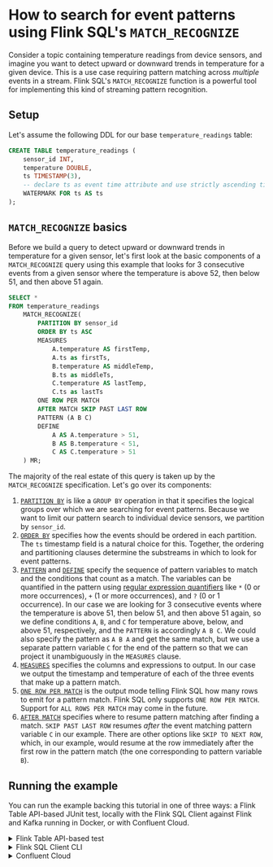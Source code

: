 # How to search for event patterns using Flink SQL's `MATCH_RECOGNIZE`

Consider a topic containing temperature readings from device sensors, and imagine you want to detect upward or downward trends in temperature for a given device. This is a use case requiring pattern matching across *multiple* events in a stream. Flink SQL's `MATCH_RECOGNIZE` function is a powerful tool for implementing this kind of streaming pattern recognition.

## Setup

Let's assume the following DDL for our base `temperature_readings` table:

```sql
CREATE TABLE temperature_readings (
    sensor_id INT,
    temperature DOUBLE,
    ts TIMESTAMP(3),
    -- declare ts as event time attribute and use strictly ascending timestamp watermark strategy
    WATERMARK FOR ts AS ts
);
```

## `MATCH_RECOGNIZE` basics

Before we build a query to detect upward or downward trends in temperature for a given sensor, let's first look at the basic components of a `MATCH_RECOGNIZE` query using this example that looks for 3 consecutive events from a given sensor where the temperature is above 52, then below 51, and then above 51 again.

```sql
SELECT *
FROM temperature_readings
    MATCH_RECOGNIZE(
        PARTITION BY sensor_id
        ORDER BY ts ASC
        MEASURES
            A.temperature AS firstTemp,
            A.ts as firstTs,
            B.temperature AS middleTemp,
            B.ts as middleTs,
            C.temperature AS lastTemp,
            C.ts as lastTs
        ONE ROW PER MATCH
        AFTER MATCH SKIP PAST LAST ROW
        PATTERN (A B C)
        DEFINE
            A AS A.temperature > 51,
            B AS B.temperature < 51,
            C AS C.temperature > 51
    ) MR;
```

The majority of the real estate of this query is taken up by the `MATCH_RECOGNIZE` specification. Let's go over its components:

1. [`PARTITION BY`](https://docs.confluent.io/cloud/current/flink/reference/queries/match_recognize.html#partitioning) is like a `GROUP BY` operation in that it specifies the logical groups over which we are searching for event patterns. Because we want to limit our pattern search to individual device sensors, we partition by `sensor_id`.
2. [`ORDER BY`](https://docs.confluent.io/cloud/current/flink/reference/queries/match_recognize.html#order-of-events) specifies how the events should be ordered in each partition. The `ts` timestamp field is a natural choice for this. Together, the ordering and partitioning clauses determine the substreams in which to look for event patterns.
3. [`PATTERN`](https://docs.confluent.io/cloud/current/flink/reference/queries/match_recognize.html#define-a-pattern) and [`DEFINE`](https://docs.confluent.io/cloud/current/flink/reference/queries/match_recognize.html#define-and-measures) specify the sequence of pattern variables to match and the conditions that count as a match. The variables can be quantified in the pattern using [regular expression quantifiers](https://docs.confluent.io/cloud/current/flink/reference/queries/match_recognize.html#define-a-pattern) like `*` (0 or more occurrences), `+` (1 or more occurrences), and `?` (0 or 1 occurrence). In our case we are looking for 3 consecutive events where the temperature is above 51, then below 51, and then above 51 again, so we define conditions `A`, `B`, and `C` for temperature above, below, and above 51, respectively, and the `PATTERN` is accordingly `A B C`. We could also specify the pattern as `A B A` and get the same match, but we use a separate pattern variable `C` for the end of the pattern so that we can project it unambiguously in the `MEASURES` clause. 
4. [`MEASURES`](https://docs.confluent.io/cloud/current/flink/reference/queries/match_recognize.html#define-and-measures) specifies the columns and expressions to output. In our case we output the timestamp and temperature of each of the three events that make up a pattern match.
5. [`ONE ROW PER MATCH`](https://docs.confluent.io/cloud/current/flink/reference/queries/match_recognize.html#output-mode) is the output mode telling Flink SQL how many rows to emit for a pattern match. Flink SQL only supports `ONE ROW PER MATCH`. Support for `ALL ROWS PER MATCH` may come in the future.
6. [`AFTER MATCH`](https://docs.confluent.io/cloud/current/flink/reference/queries/match_recognize.html#after-match-strategy) specifies where to resume pattern matching after finding a match. `SKIP PAST LAST ROW` resumes *after* the event matching pattern variable `C` in our example. There are other options like `SKIP TO NEXT ROW`, which, in our example, would resume at the row immediately after the first row in the pattern match (the one corresponding to pattern variable `B`).

## Running the example

You can run the example backing this tutorial in one of three ways: a Flink Table API-based JUnit test, locally with the Flink SQL Client 
against Flink and Kafka running in Docker, or with Confluent Cloud.

<details>
  <summary>Flink Table API-based test</summary>

  #### Prerequisites

  * Java 17, e.g., follow the OpenJDK installation instructions [here](https://openjdk.org/install/) if you don't have Java. 
  * Docker running via [Docker Desktop](https://docs.docker.com/desktop/) or [Docker Engine](https://docs.docker.com/engine/install/)

  #### Run the test

Run the following command to execute [FlinkSqlFilteringTest#testFilter](src/test/java/io/confluent/developer/FlinkSqlFilteringTest.java):

  ```plaintext
  ./gradlew clean :multiple-event-pattern-matching:flinksql:test
  ```

  The test starts Kafka and Schema Registry with [Testcontainers](https://testcontainers.com/), runs the Flink SQL commands
  above against a local Flink `StreamExecutionEnvironment`, and ensures that the pattern matching results are what we expect.
</details>

<details>
  <summary>Flink SQL Client CLI</summary>

  #### Prerequisites

  * Docker running via [Docker Desktop](https://docs.docker.com/desktop/) or [Docker Engine](https://docs.docker.com/engine/install/)
  * [Docker Compose](https://docs.docker.com/compose/install/). Ensure that the command `docker compose version` succeeds.

  #### Run the commands

  First, start Flink and Kafka:

  ```shell
  docker compose -f ./docker/docker-compose-flinksql.yml up -d
  ```

  Next, open the Flink SQL Client CLI:

  ```shell
  docker exec -it flink-sql-client sql-client.sh
  ```

  Run following SQL statements to create the `temperature_readings` table backed by Kafka running in Docker, and populate it with
  test data.

  ```sql
  CREATE TABLE temperature_readings (
      sensor_id INT,
      temperature DOUBLE,
      ts TIMESTAMP(3),
      -- declare ts as event time attribute and use strictly ascending timestamp watermark strategy
      WATERMARK FOR ts AS ts
  ) WITH (
      'connector' = 'kafka',
      'topic' = 'temperature-readings',
      'properties.bootstrap.servers' = 'broker:9092',
      'scan.startup.mode' = 'earliest-offset',
      'key.format' = 'raw',
      'key.fields' = 'sensor_id',
      'value.format' = 'avro-confluent',
      'value.avro-confluent.url' = 'http://schema-registry:8081',
      'value.fields-include' = 'EXCEPT_KEY'
  );
  ```

  ```sql
  INSERT INTO temperature_readings VALUES
      (0, 55, TO_TIMESTAMP('2023-04-03 02:00:00')),
      (1, 40, TO_TIMESTAMP('2023-04-03 02:00:01')),
      (2, 59, TO_TIMESTAMP('2023-04-03 02:00:02')),
      (0, 50, TO_TIMESTAMP('2023-04-03 02:00:03')),
      (1, 42, TO_TIMESTAMP('2023-04-03 02:00:04')),
      (2, 57, TO_TIMESTAMP('2023-04-03 02:00:05')),
      (0, 52, TO_TIMESTAMP('2023-04-03 02:00:06')),
      (1, 43, TO_TIMESTAMP('2023-04-03 02:00:07')),
      (2, 56, TO_TIMESTAMP('2023-04-03 02:00:08')),
      (0, 49, TO_TIMESTAMP('2023-04-03 02:00:09')),
      (1, 45, TO_TIMESTAMP('2023-04-03 02:00:10')),
      (2, 55, TO_TIMESTAMP('2023-04-03 02:00:11')),
      (0, 53, TO_TIMESTAMP('2023-04-03 02:00:12')),
      (1, 47, TO_TIMESTAMP('2023-04-03 02:00:13')),
      (2, 53, TO_TIMESTAMP('2023-04-03 02:00:14'));
  ```

  This `INSERT` statement generates temperature readings for 3 sensors (5 readings per sensor). Sensor 0's temperature fluctuates, Sensor 1's temperatures are monotonically increasing, and Sensor 2's are monotonically decreasing.

  | Sensor | Temp 1 | Temp 2 | Temp 3 | Temp 4 | Temp 5 |
  |--------|--------|--------|--------|--------|--------|
  | 0      | 55     | 50     | 52     | 49     | 53     |
  | 1      | 40     | 42     | 43     | 45     | 47     |
  | 2      | 59     | 57     | 56     | 55     | 53     |

  Now, run the example query from above to find any case where three readings for a given sensor are above 51, then below 51, and then above 51 again:
  
  ```sql
  SELECT *
  FROM temperature_readings
      MATCH_RECOGNIZE(
          PARTITION BY sensor_id
          ORDER BY ts ASC
          MEASURES
              A.temperature AS firstTemp,
              A.ts as firstTs,
              B.temperature AS middleTemp,
              B.ts as middleTs,
              C.temperature AS lastTemp,
              C.ts as lastTs
          ONE ROW PER MATCH
          AFTER MATCH SKIP PAST LAST ROW
          PATTERN (A B C)
          DEFINE
              A AS A.temperature > 51,
              B AS B.temperature < 51,
              C AS C.temperature > 51
      ) MR;
  ```
  Observe that Sensor 0's first three readings (55, 50, 52) are the only match. Why aren't the last three readings (52, 49, 53) also a match? Recall that the `AFTER MATCH` strategy of skipping past the last row will resume *after* the reading of 52, which is too far along to recognize the (52, 49, 53) sequence. If you run the same query again but substitute the after match strategy `AFTER MATCH SKIP TO NEXT ROW`, then this second sequence would be returned because the pattern searching would resume at the second reading for Sensor 0 instead of the fourth.

  Now let's run a more interesting pattern matching query to find cases where the temperature at a sensor has increased for 5 consecutive readings. To do this, we use a quantifier `{5}` in our pattern, and the pattern variable itself uses the [`LAST`](https://docs.confluent.io/cloud/current/flink/reference/queries/match_recognize.html#logical-offsets) logical offset operator in order to compare the temperature to that of the previous matching event. We must also include the condition `LAST(TEMP_UP.temperature, 1) IS NULL` to handle the first potential event in the pattern of 5 events that we're looking for. Putting it all together, the following query will find Sensor 1's 5 consecutive temperature increases (40, 42, 43, 45, 47). In the `MATCHES` clause we only output the first and last timestamp and temperature readings.

  ```sql
  SELECT *
  FROM temperature_readings
      MATCH_RECOGNIZE(
          PARTITION BY sensor_id
          ORDER BY ts ASC
          MEASURES
              FIRST(TEMP_UP.ts) AS firstTs,
              FIRST(TEMP_UP.temperature) AS firstTemp,
              LAST(TEMP_UP.ts) AS lastTs,
              LAST(TEMP_UP.temperature) AS lastTemp
          ONE ROW PER MATCH
          AFTER MATCH SKIP PAST LAST ROW
          PATTERN (TEMP_UP{5})
          DEFINE
            TEMP_UP AS
                LAST(TEMP_UP.temperature, 1) IS NULL OR TEMP_UP.temperature > LAST(TEMP_UP.temperature, 1)
      ) MR;
  ```

  As a final step, let's now find sequences of readings that are *either* all increasing or all decreasing. The `PATTERN` component of `MATCH_RECOGNIZE` doesn't support Boolean logic, so, to accomplish this, you can either use a `UNION` of two queries, or use one query that explicitly spells out 5 increasing or decreasing temperatures using the `LAST` logical offset operator.
  
  Here's what the `UNION` approach would look like:

  ```sql
  (SELECT *
   FROM temperature_readings
       MATCH_RECOGNIZE(
           PARTITION BY sensor_id
           ORDER BY ts ASC
           MEASURES
               FIRST(TEMP_UP.ts) AS firstTs,
               FIRST(TEMP_UP.temperature) AS firstTemp,
               LAST(TEMP_UP.ts) AS lastTs,
               LAST(TEMP_UP.temperature) AS lastTemp
           ONE ROW PER MATCH
           AFTER MATCH SKIP PAST LAST ROW
           PATTERN (TEMP_UP{5})
           DEFINE
               TEMP_UP AS
                   LAST(TEMP_UP.temperature, 1) IS NULL OR TEMP_UP.temperature > LAST(TEMP_UP.temperature, 1)
       ) MR)
  UNION
  (SELECT *
   FROM temperature_readings
       MATCH_RECOGNIZE(
           PARTITION BY sensor_id
           ORDER BY ts ASC
           MEASURES
               FIRST(TEMP_DOWN.ts) AS firstTs,
               FIRST(TEMP_DOWN.temperature) AS firstTemp,
               LAST(TEMP_DOWN.ts) AS lastTs,
               LAST(TEMP_DOWN.temperature) AS lastTemp
           ONE ROW PER MATCH
           AFTER MATCH SKIP PAST LAST ROW
           PATTERN (TEMP_DOWN{5})
           DEFINE
               TEMP_DOWN AS
                   LAST(TEMP_DOWN.temperature, 1) IS NULL OR TEMP_DOWN.temperature < LAST(TEMP_DOWN.temperature, 1)
       ) MR);
  ```

  Observe that results for both Sensors 1 and 2 are returned.

  The second approach to this, where we explicitly spell out the sequence of 5 increases or decreases in the pattern variable definition, looks like this. Note that, to handle first few events in the pattern we are looking for, we need to check `LAST(TEMP_SAME_DIRECTION.temperature, <offset>)` for `NULL`.

  ```sql
  SELECT *
  FROM temperature_readings
      MATCH_RECOGNIZE(
          PARTITION BY sensor_id
          ORDER BY ts ASC
          MEASURES
              FIRST(TEMP_SAME_DIRECTION.ts) AS firstTs,
              FIRST(TEMP_SAME_DIRECTION.temperature) AS firstTemp,
              LAST(TEMP_SAME_DIRECTION.ts) AS lastTs,
              LAST(TEMP_SAME_DIRECTION.temperature) AS lastTemp
          ONE ROW PER MATCH
          AFTER MATCH SKIP PAST LAST ROW
          PATTERN (TEMP_SAME_DIRECTION{5})
          DEFINE
            TEMP_SAME_DIRECTION AS
                (LAST(TEMP_SAME_DIRECTION.temperature, 1) IS NULL OR TEMP_SAME_DIRECTION.temperature > LAST(TEMP_SAME_DIRECTION.temperature, 1))
                  AND (LAST(TEMP_SAME_DIRECTION.temperature, 2) IS NULL OR LAST(TEMP_SAME_DIRECTION.temperature, 1) > LAST(TEMP_SAME_DIRECTION.temperature, 2))
                  AND (LAST(TEMP_SAME_DIRECTION.temperature, 3) IS NULL OR LAST(TEMP_SAME_DIRECTION.temperature, 2) > LAST(TEMP_SAME_DIRECTION.temperature, 3))
                  AND (LAST(TEMP_SAME_DIRECTION.temperature, 4) IS NULL OR LAST(TEMP_SAME_DIRECTION.temperature, 3) > LAST(TEMP_SAME_DIRECTION.temperature, 4))
                  AND (LAST(TEMP_SAME_DIRECTION.temperature, 5) IS NULL OR LAST(TEMP_SAME_DIRECTION.temperature, 4) > LAST(TEMP_SAME_DIRECTION.temperature, 5))
                OR
                (LAST(TEMP_SAME_DIRECTION.temperature, 1) IS NULL OR TEMP_SAME_DIRECTION.temperature < LAST(TEMP_SAME_DIRECTION.temperature, 1))
                  AND (LAST(TEMP_SAME_DIRECTION.temperature, 2) IS NULL OR LAST(TEMP_SAME_DIRECTION.temperature, 1) < LAST(TEMP_SAME_DIRECTION.temperature, 2))
                  AND (LAST(TEMP_SAME_DIRECTION.temperature, 3) IS NULL OR LAST(TEMP_SAME_DIRECTION.temperature, 2) < LAST(TEMP_SAME_DIRECTION.temperature, 3))
                  AND (LAST(TEMP_SAME_DIRECTION.temperature, 4) IS NULL OR LAST(TEMP_SAME_DIRECTION.temperature, 3) < LAST(TEMP_SAME_DIRECTION.temperature, 4))
                  AND (LAST(TEMP_SAME_DIRECTION.temperature, 5) IS NULL OR LAST(TEMP_SAME_DIRECTION.temperature, 4) < LAST(TEMP_SAME_DIRECTION.temperature, 5))
      ) MR;
  ```

  This query's output includes the same two matches for Sensors 1 and 2:

  ```plaintext
  sensor_id                 firstTs firstTemp                   lastTs lastTemp
          1 2023-04-03 02:00:01.000      40.0  2023-04-03 02:00:13.000     47.0
          2 2023-04-03 02:00:02.000      59.0  2023-04-03 02:00:14.000     53.0
  ```

  When you are finished, clean up the containers used for this tutorial by running:

  ```shell
  docker compose -f ./docker/docker-compose-flinksql.yml down
  ```

</details>

<details>
  <summary>Confluent Cloud</summary>

  #### Prerequisites

  * A [Confluent Cloud](https://confluent.cloud/signup) account
  * A Flink compute pool created in Confluent Cloud. Follow [this](https://docs.confluent.io/cloud/current/flink/get-started/quick-start-cloud-console.html) quick start to create one.

  #### Run the commands

  In the Confluent Cloud Console, navigate to your environment and then click the `Open SQL Workspace` button for the compute
  pool that you have created.

  Select the default catalog (Confluent Cloud environment) and database (Kafka cluster) to use with the dropdowns at the top right.

  Run following SQL statements to create the `temperature_readings` table backed by Kafka running in Docker, and populate it with
  test data.

  ```sql
  CREATE TABLE temperature_readings (
      sensor_id INT,
      temperature DOUBLE,
      ts TIMESTAMP(3),
      -- declare ts as event time attribute and use strictly ascending timestamp watermark strategy
      WATERMARK FOR ts AS ts
  )  DISTRIBUTED BY (sensor_id) INTO 1 BUCKETS;
  ```

  ```sql
  INSERT INTO temperature_readings VALUES
      (0, 55, TO_TIMESTAMP('2023-04-03 02:00:00')),
      (1, 40, TO_TIMESTAMP('2023-04-03 02:00:01')),
      (2, 59, TO_TIMESTAMP('2023-04-03 02:00:02')),
      (0, 50, TO_TIMESTAMP('2023-04-03 02:00:03')),
      (1, 42, TO_TIMESTAMP('2023-04-03 02:00:04')),
      (2, 57, TO_TIMESTAMP('2023-04-03 02:00:05')),
      (0, 52, TO_TIMESTAMP('2023-04-03 02:00:06')),
      (1, 43, TO_TIMESTAMP('2023-04-03 02:00:07')),
      (2, 56, TO_TIMESTAMP('2023-04-03 02:00:08')),
      (0, 49, TO_TIMESTAMP('2023-04-03 02:00:09')),
      (1, 45, TO_TIMESTAMP('2023-04-03 02:00:10')),
      (2, 55, TO_TIMESTAMP('2023-04-03 02:00:11')),
      (0, 53, TO_TIMESTAMP('2023-04-03 02:00:12')),
      (1, 47, TO_TIMESTAMP('2023-04-03 02:00:13')),
      (2, 53, TO_TIMESTAMP('2023-04-03 02:00:14'));
  ```

  This `INSERT` statement generates temperature readings for 3 sensors (5 readings per sensor). Sensor 0's temperature fluctuates, Sensor 1's temperatures are monotonically increasing, and Sensor 2's are monotonically decreasing.

  | Sensor | Temp 1 | Temp 2 | Temp 3 | Temp 4 | Temp 5 |
  |--------|--------|--------|--------|--------|--------|
  | 0      | 55     | 50     | 52     | 49     | 53     |
  | 1      | 40     | 42     | 43     | 45     | 47     |
  | 2      | 59     | 57     | 56     | 55     | 53     |

  Now, run the example query from above to find any case where three readings for a given sensor are above 51, then below 51, and then above 51 again:
  
  ```sql
  SELECT *
  FROM temperature_readings
      MATCH_RECOGNIZE(
          PARTITION BY sensor_id
          ORDER BY ts ASC
          MEASURES
              A.temperature AS firstTemp,
              A.ts as firstTs,
              B.temperature AS middleTemp,
              B.ts as middleTs,
              C.temperature AS lastTemp,
              C.ts as lastTs
          ONE ROW PER MATCH
          AFTER MATCH SKIP PAST LAST ROW
          PATTERN (A B C)
          DEFINE
              A AS A.temperature > 51,
              B AS B.temperature < 51,
              C AS C.temperature > 51
      ) MR;
  ```
  Observe that Sensor 0's first three readings (55, 50, 52) are the only match. Why aren't the last three readings (52, 49, 53) also a match? Recall that the `AFTER MATCH` strategy of skipping past the last row will resume *after* the reading of 52, which is too far along to recognize the (52, 49, 53) sequence. If you run the same query again but substitute the after match strategy `AFTER MATCH SKIP TO NEXT ROW`, then this second sequence would be returned because the pattern searching would resume at the second reading for Sensor 0 instead of the fourth.

  Now let's run a more interesting pattern matching query to find cases where the temperature at a sensor has increased for 5 consecutive readings. To do this, we use a quantifier `{5}` in our pattern, and the pattern variable itself uses the [`LAST`](https://docs.confluent.io/cloud/current/flink/reference/queries/match_recognize.html#logical-offsets) logical offset operator in order to compare the temperature to that of the previous matching event. We must also include the condition `LAST(TEMP_UP.temperature, 1) IS NULL` to handle the first potential event in the pattern of 5 events that we're looking for. Putting it all together, the following query will find Sensor 1's 5 consecutive temperature increases (40, 42, 43, 45, 47). In the `MATCHES` clause we only output the first and last timestamp and temperature readings.

  ```sql
  SELECT *
  FROM temperature_readings
      MATCH_RECOGNIZE(
          PARTITION BY sensor_id
          ORDER BY ts ASC
          MEASURES
              FIRST(TEMP_UP.ts) AS firstTs,
              FIRST(TEMP_UP.temperature) AS firstTemp,
              LAST(TEMP_UP.ts) AS lastTs,
              LAST(TEMP_UP.temperature) AS lastTemp
          ONE ROW PER MATCH
          AFTER MATCH SKIP PAST LAST ROW
          PATTERN (TEMP_UP{5})
          DEFINE
            TEMP_UP AS
                LAST(TEMP_UP.temperature, 1) IS NULL OR TEMP_UP.temperature > LAST(TEMP_UP.temperature, 1)
      ) MR;
  ```

  As a final step, let's now find sequences of readings that are *either* all increasing or all decreasing. The `PATTERN` component of `MATCH_RECOGNIZE` doesn't support Boolean logic, so to accomplish this you can either use a `UNION` of two queries, or use one query that explicitly spells out 5 increasing or decreasing temperatures using the `LAST` logical offset operator.
  
  Here's what the `UNION` approach would look like:

  ```sql
  (SELECT *
   FROM temperature_readings
       MATCH_RECOGNIZE(
           PARTITION BY sensor_id
           ORDER BY ts ASC
           MEASURES
               FIRST(TEMP_UP.ts) AS firstTs,
               FIRST(TEMP_UP.temperature) AS firstTemp,
               LAST(TEMP_UP.ts) AS lastTs,
               LAST(TEMP_UP.temperature) AS lastTemp
           ONE ROW PER MATCH
           AFTER MATCH SKIP PAST LAST ROW
           PATTERN (TEMP_UP{5})
           DEFINE
               TEMP_UP AS
                   LAST(TEMP_UP.temperature, 1) IS NULL OR TEMP_UP.temperature > LAST(TEMP_UP.temperature, 1)
       ) MR)
  UNION
  (SELECT *
   FROM temperature_readings
       MATCH_RECOGNIZE(
           PARTITION BY sensor_id
           ORDER BY ts ASC
           MEASURES
               FIRST(TEMP_DOWN.ts) AS firstTs,
               FIRST(TEMP_DOWN.temperature) AS firstTemp,
               LAST(TEMP_DOWN.ts) AS lastTs,
               LAST(TEMP_DOWN.temperature) AS lastTemp
           ONE ROW PER MATCH
           AFTER MATCH SKIP PAST LAST ROW
           PATTERN (TEMP_DOWN{5})
           DEFINE
               TEMP_DOWN AS
                   LAST(TEMP_DOWN.temperature, 1) IS NULL OR TEMP_DOWN.temperature < LAST(TEMP_DOWN.temperature, 1)
       ) MR);
  ```

  Observe that results for both Sensors 1 and 2 are returned.

  The second approach to this, where we explicitly spell out the sequence of 5 increases or decreases in the pattern variable definition, looks like this. Note that, to handle first few events in the pattern we are looking for, we need to check `LAST(TEMP_SAME_DIRECTION.temperature, <offset>)` for `NULL`.

  ```sql
  SELECT *
  FROM temperature_readings
      MATCH_RECOGNIZE(
          PARTITION BY sensor_id
          ORDER BY ts ASC
          MEASURES
              FIRST(TEMP_SAME_DIRECTION.ts) AS firstTs,
              FIRST(TEMP_SAME_DIRECTION.temperature) AS firstTemp,
              LAST(TEMP_SAME_DIRECTION.ts) AS lastTs,
              LAST(TEMP_SAME_DIRECTION.temperature) AS lastTemp
          ONE ROW PER MATCH
          AFTER MATCH SKIP PAST LAST ROW
          PATTERN (TEMP_SAME_DIRECTION{5})
          DEFINE
            TEMP_SAME_DIRECTION AS
                (LAST(TEMP_SAME_DIRECTION.temperature, 1) IS NULL OR TEMP_SAME_DIRECTION.temperature > LAST(TEMP_SAME_DIRECTION.temperature, 1))
                  AND (LAST(TEMP_SAME_DIRECTION.temperature, 2) IS NULL OR LAST(TEMP_SAME_DIRECTION.temperature, 1) > LAST(TEMP_SAME_DIRECTION.temperature, 2))
                  AND (LAST(TEMP_SAME_DIRECTION.temperature, 3) IS NULL OR LAST(TEMP_SAME_DIRECTION.temperature, 2) > LAST(TEMP_SAME_DIRECTION.temperature, 3))
                  AND (LAST(TEMP_SAME_DIRECTION.temperature, 4) IS NULL OR LAST(TEMP_SAME_DIRECTION.temperature, 3) > LAST(TEMP_SAME_DIRECTION.temperature, 4))
                  AND (LAST(TEMP_SAME_DIRECTION.temperature, 5) IS NULL OR LAST(TEMP_SAME_DIRECTION.temperature, 4) > LAST(TEMP_SAME_DIRECTION.temperature, 5))
                OR
                (LAST(TEMP_SAME_DIRECTION.temperature, 1) IS NULL OR TEMP_SAME_DIRECTION.temperature < LAST(TEMP_SAME_DIRECTION.temperature, 1))
                  AND (LAST(TEMP_SAME_DIRECTION.temperature, 2) IS NULL OR LAST(TEMP_SAME_DIRECTION.temperature, 1) < LAST(TEMP_SAME_DIRECTION.temperature, 2))
                  AND (LAST(TEMP_SAME_DIRECTION.temperature, 3) IS NULL OR LAST(TEMP_SAME_DIRECTION.temperature, 2) < LAST(TEMP_SAME_DIRECTION.temperature, 3))
                  AND (LAST(TEMP_SAME_DIRECTION.temperature, 4) IS NULL OR LAST(TEMP_SAME_DIRECTION.temperature, 3) < LAST(TEMP_SAME_DIRECTION.temperature, 4))
                  AND (LAST(TEMP_SAME_DIRECTION.temperature, 5) IS NULL OR LAST(TEMP_SAME_DIRECTION.temperature, 4) < LAST(TEMP_SAME_DIRECTION.temperature, 5))
      ) MR;
  ```

  This query's output includes the same two matches for Sensors 1 and 2:

  ![](img/query-output.png)

</details>
